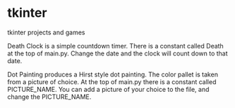 # tkinter
tkinter projects and games

Death Clock is a simple countdown timer.  There is a constant called Death at the top of main.py.  Change the date and the clock will count down to that date. 

Dot Painting produces a Hirst style dot painting.  The color pallet is taken from a picture of choice.  At the top of main.py there is a constant called PICTURE_NAME.
You can add a picture of your choice to the file, and change the PICTURE_NAME.
